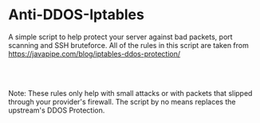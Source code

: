 # Anti-DDOS-Iptables
A simple script to help protect your server against bad packets, port scanning and SSH bruteforce. All of the rules in this script are taken from https://javapipe.com/blog/iptables-ddos-protection/

<br />
<br />

Note: These rules only help with small attacks or with packets that slipped through your provider's firewall. The script by no means replaces the upstream's DDOS Protection.
